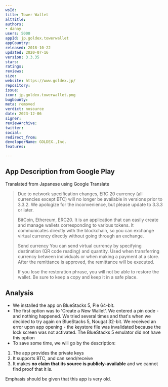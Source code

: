 ```yaml
---
wsId: 
title: Tower Wallet
altTitle: 
authors:
- danny
users: 5000
appId: jp.goldex.towerwallet
appCountry: 
released: 2018-10-22
updated: 2020-07-16
version: 3.3.35
stars: 
ratings: 
reviews: 
size: 
website: https://www.goldex.jp/
repository: 
issue: 
icon: jp.goldex.towerwallet.png
bugbounty: 
meta: removed
verdict: nosource
date: 2023-12-06
signer: 
reviewArchive: 
twitter: 
social: 
redirect_from: 
developerName: GOLDEX.,Inc.
features: 

---
```


## App Description from Google Play 

Translated from Japanese using Google Translate

> Due to network specification changes, ERC 20 currency (all currencies except BTC) will no longer be available in versions prior to 3.3.2. We apologize for the inconvenience, but please update to 3.3.3 or later.
> 
> BitCoin, Ethereum, ERC20. 
> It is an application that can easily create and manage wallets corresponding to various tokens. It communicates directly with the blockchain, so you can exchange virtual currency directly without going through an exchange.
>
> Send currency You can send virtual currency by specifying destination (QR code reading) and quantity.
Used when transferring currency between individuals or when making a payment at a store. After the remittance is approved, the remittance will be executed.
>
> If you lose the restoration phrase, you will not be able to restore the wallet. Be sure to keep a copy and keep it in a safe place.

## Analysis 

- We installed the app on BlueStacks 5, Pie 64-bit. 
- The first option was to 'Create a New Wallet'. We entered a pin code - and nothing happened. We tried several times and that's when we decided to try again on BlueStacks 5, Nougat 32-bit. We received an error upon app opening - the keystore file was invalidated because the lock screen was not activated. The BlueStacks 5 emulator did not have this option 
- To save some time, we will go by the description: 

1. The app provides the private keys 
2. It supports BTC, and can send/receive 
3. It makes **no claim that its source is publicly-available** and we cannot find proof that it is. 

Emphasis should be given that this app is very old.


